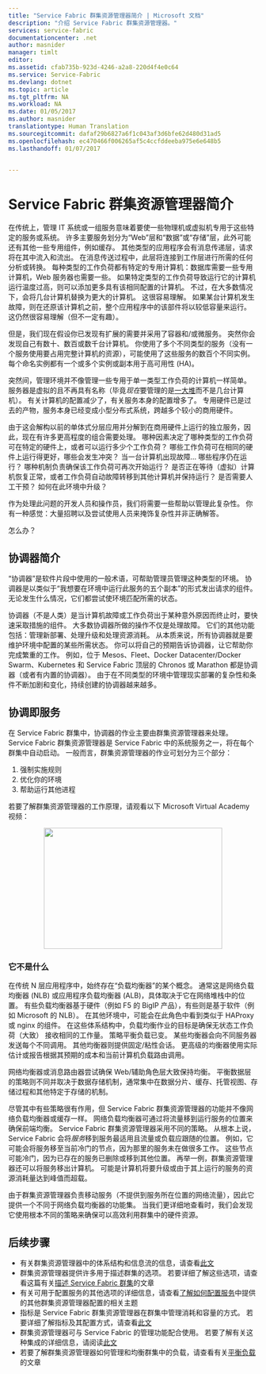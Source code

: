 ```yaml
---
title: "Service Fabric 群集资源管理器简介 | Microsoft 文档"
description: "介绍 Service Fabric 群集资源管理器。"
services: service-fabric
documentationcenter: .net
author: masnider
manager: timlt
editor: 
ms.assetid: cfab735b-923d-4246-a2a8-220d4f4e0c64
ms.service: Service-Fabric
ms.devlang: dotnet
ms.topic: article
ms.tgt_pltfrm: NA
ms.workload: NA
ms.date: 01/05/2017
ms.author: masnider
translationtype: Human Translation
ms.sourcegitcommit: dafaf29b6827a6f1c043af3d6bfe62d480d31ad5
ms.openlocfilehash: ec470466f006265af5c4ccfddeeba975e6e648b5
ms.lasthandoff: 01/07/2017


---
```

# <a name="introducing-the-service-fabric-cluster-resource-manager"></a>Service Fabric 群集资源管理器简介
在传统上，管理 IT 系统或一组服务意味着要使一些物理机或虚拟机专用于这些特定的服务或系统。 许多主要服务划分为“Web”层和“数据”或“存储”层，此外可能还有其他一些专用组件，例如缓存。 其他类型的应用程序会有消息传递层，请求将在其中流入和流出。 在消息传送过程中，此层将连接到工作层进行所需的任何分析或转换。 每种类型的工作负荷都有特定的专用计算机：数据库需要一些专用计算机，Web 服务器也需要一些。 如果特定类型的工作负荷导致运行它的计算机运行温度过高，则可以添加更多具有该相同配置的计算机。 不过，在大多数情况下，会将几台计算机替换为更大的计算机。 这很容易理解。 如果某台计算机发生故障，则在还原该计算机之前，整个应用程序中的该部件将以较低容量来运行。 这仍然很容易理解（但不一定有趣）。

但是，我们现在假设你已发现有扩展的需要并采用了容器和/或微服务。 突然你会发现自己有数十、数百或数千台计算机。 你使用了多个不同类型的服务（没有一个服务使用要占用完整计算机的资源），可能使用了这些服务的数百个不同实例。 每个命名实例都有一个或多个实例或副本用于高可用性 (HA)。

突然间，管理环境并不像管理一些专用于单一类型工作负荷的计算机一样简单。 服务器是虚拟的且不再具有名称（毕竟*现在*要管理的是[一大堆](http://www.slideshare.net/randybias/architectures-for-open-and-scalable-clouds/20)而不是几台计算机）。 有关计算机的配置减少了，有关服务本身的配置增多了。 专用硬件已是过去的产物，服务本身已经变成小型分布式系统，跨越多个较小的商用硬件。

由于这会解构以前的单体式分层应用并分解到在商用硬件上运行的独立服务，因此，现在有许多更高程度的组合需要处理。 哪种因素决定了哪种类型的工作负荷可在特定的硬件上，或者可以运行多少个工作负荷？ 哪些工作负荷可在相同的硬件上运行得更好，哪些会发生冲突？ 当一台计算机出现故障... 哪些程序仍在运行？ 哪种机制负责确保该工作负荷可再次开始运行？ 是否正在等待（虚拟）计算机恢复正常，或者工作负荷自动故障转移到其他计算机并保持运行？ 是否需要人工干预？ 如何在此环境中升级？

作为处理此问题的开发人员和操作员，我们将需要一些帮助以管理此复杂性。 你有一种感觉：大量招聘以及尝试使用人员来掩饰复杂性并非正确解答。

怎么办？

## <a name="introducing-orchestrators"></a>协调器简介
“协调器”是软件片段中使用的一般术语，可帮助管理员管理这种类型的环境。 协调器是以类似于“我想要在环境中运行此服务的五个副本”的形式发出请求的组件。 无论发生什么情况，它们都尝试使环境匹配所需的状态。

协调器（不是人类）是当计算机故障或工作负荷出于某种意外原因而终止时，要快速采取措施的组件。 大多数协调器所做的操作不仅是处理故障。 它们的其他功能包括：管理新部署、处理升级和处理资源消耗。 从本质来说，所有协调器就是要维护环境中配置的某些所需状态。 你可以将自己的预期告诉协调器，让它帮助你完成繁重的工作。 例如，位于 Mesos、Fleet、Docker Datacenter/Docker Swarm、Kubernetes 和 Service Fabric 顶层的 Chronos 或 Marathon 都是协调器（或者有内置的协调器）。 由于在不同类型的环境中管理现实部署的复杂性和条件不断加剧和变化，持续创建的协调器越来越多。

## <a name="orchestration-as-a-service"></a>协调即服务
在 Service Fabric 群集中，协调器的作业主要由群集资源管理器来处理。 Service Fabric 群集资源管理器是 Service Fabric 中的系统服务之一，将在每个群集中自动启动。 一般而言，群集资源管理器的作业可划分为三个部分：

1. 强制实施规则
2. 优化你的环境
3. 帮助运行其他进程

若要了解群集资源管理器的工作原理，请观看以下 Microsoft Virtual Academy 视频：<center><a target="_blank" href="https://mva.microsoft.com/en-US/training-courses/building-microservices-applications-on-azure-service-fabric-16747?l=d4tka66yC_5706218965">
<img src="./media/service-fabric-cluster-resource-manager-introduction/ConceptsAndDemoVid.png" WIDTH="360" HEIGHT="244">
</a></center>

### <a name="what-it-isnt"></a>它不是什么
在传统 N 层应用程序中，始终存在“负载均衡器”的某个概念。 通常这是网络负载均衡器 (NLB) 或应用程序负载均衡器 (ALB)，具体取决于它在网络堆栈中的位置。 有些负载均衡器基于硬件（例如 F5 的 BigIP 产品），有些则是基于软件（例如 Microsoft 的 NLB）。 在其他环境中，可能会在此角色中看到类似于 HAProxy 或 nginx 的组件。 在这些体系结构中，负载均衡作业的目标是确保无状态工作负荷（大致） 接收相同的工作量。 策略平衡负载已变。 某些均衡器会向不同服务器发送每个不同调用。 其他均衡器则提供固定/粘性会话。 更高级的均衡器使用实际估计或报告根据其预期的成本和当前计算机负载路由调用。

网络均衡器或消息路由器尝试确保 Web/辅助角色层大致保持均衡。 平衡数据层的策略则不同并取决于数据存储机制，通常集中在数据分片、缓存、托管视图、存储过程和其他特定于存储的机制。

尽管其中有些策略很有作用，但 Service Fabric 群集资源管理器的功能并不像网络负载均衡器或缓存一样。 网络负载均衡器可通过将流量移到运行服务的位置来确保前端均衡。 Service Fabric 群集资源管理器采用不同的策略。 从根本上说，Service Fabric 会将*服务*移到服务最适用且流量或负载应跟随的位置。 例如，它可能会将服务移至当前冷门的节点，因为那里的服务未在做很多工作。 这些节点可能冷门，因为已存在的服务已删除或移到其他位置。 再举一例，群集资源管理器还可以将服务移出计算机。 可能是计算机将要升级或由于其上运行的服务的资源消耗量达到峰值而超载。

由于群集资源管理器负责移动服务（不提供到服务所在位置的网络流量），因此它提供一个不同于网络负载均衡器的功能集。 当我们更详细地查看时，我们会发现它使用根本不同的策略来确保可以高效利用群集中的硬件资源。

## <a name="next-steps"></a>后续步骤
* 有关群集资源管理器中的体系结构和信息流的信息，请查看[此文](service-fabric-cluster-resource-manager-architecture.md)
* 群集资源管理器提供许多用于描述群集的选项。 若要详细了解这些选项，请查看这篇有关[描述 Service Fabric 群集](service-fabric-cluster-resource-manager-cluster-description.md)的文章
* 有关可用于配置服务的其他选项的详细信息，请查看[了解如何配置服务](service-fabric-cluster-resource-manager-configure-services.md)中提供的其他群集资源管理器配置的相关主题
* 指标是 Service Fabric 群集资源管理器在群集中管理消耗和容量的方式。 若要详细了解指标及其配置方式，请查看[此文](service-fabric-cluster-resource-manager-metrics.md)
* 群集资源管理器可与 Service Fabric 的管理功能配合使用。 若要了解有关这种集成的详细信息，请阅读[此文](service-fabric-cluster-resource-manager-management-integration.md)
* 若要了解群集资源管理器如何管理和均衡群集中的负载，请查看有关[平衡负载](service-fabric-cluster-resource-manager-balancing.md)的文章

